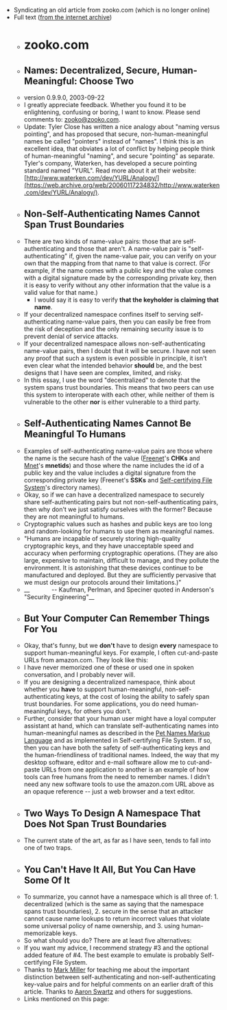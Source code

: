 - Syndicating an old article from zooko.com (which is no longer online)
- Full text ([from the internet archive](https://web.archive.org/web/20060117234832/http://zooko.com/distnames.html))
    - # zooko.com
    - ## Names: Decentralized, Secure, Human-Meaningful: Choose Two
    - version 0.9.9.0, 2003-09-22
    - I greatly appreciate feedback. Whether you found it to be enlightening,
confusing or boring, I want to know. Please send comments to: [<zooko@zooko.com>](https://web.archive.org/web/20060117234832/mailto:zooko@zooko.com).
    - Update:
Tyler Close has written a nice analogy about "naming versus pointing",
and has proposed that secure, non-human-meaningful names be called
"pointers" instead of "names". I think this is an excellent idea, that
obviates a lot of conflict by helping people think of human-meaningful
"naming", and secure "pointing" as separate. Tyler's company, Waterken,
has developed a secure pointing standard named "YURL". Read more about
it at their website: [http://www.waterken.com/dev/YURL/Analogy/](https://web.archive.org/web/20060117234832/http://www.waterken.com/dev/YURL/Analogy/).
    - ## Non-Self-Authenticating Names Cannot Span Trust Boundaries
    - There
are two kinds of name-value pairs: those that are self-authenticating
and those that aren't. A name-value pair is "self-authenticating" if,
given the name-value pair, you can verify on your own that the mapping
from that name to that value is correct. (For example, if the name
comes with a public key and the value comes with a digital signature
made by the corresponding private key, then it is easy to verify
without any other information that the value is a valid value for that
name.)
        - I would say it is easy to verify __that the keyholder is claiming that name__.
    - If your decentralized namespace confines itself to
serving self-authenticating name-value pairs, then you can easily be
free from the risk of deception and the only remaining security issue
is to prevent denial of service attacks.
    - If your decentralized namespace allows non-self-authenticating name-value
pairs, then I doubt that it will be secure. I have not seen any proof
that such a system is even possible in principle, it isn't even clear
what the intended behavior __should__ be, and the best designs that I have seen are complex, limited, and risky.
    - In this essay, I use the word "decentralized" to denote that the system
spans trust boundaries. This means that two peers can use this system
to interoperate with each other, while neither of them is vulnerable to
the other __nor__ is either vulnerable to a third party.
    - ## Self-Authenticating Names Cannot Be Meaningful To Humans
    - Examples of self-authenticating name-value pairs are those where the name is the secure hash of the value ([Freenet](https://web.archive.org/web/20060117234832/http://freenet.sourceforge.net/)'s __CHKs__ and [Mnet](https://web.archive.org/web/20060117234832/http://mnet.sourceforge.net/)'s __mnetids__)
and those where the name includes the id of a public key and the value
includes a digital signature from the corresponding private key
(Freenet's __SSKs__ and [Self-certifying File System](https://web.archive.org/web/20060117234832/http://www.fs.net/sfs/new-york.lcs.mit.edu:85xq6pznt4mgfvj4mb23x6b8adak55ue/pub/sfswww/index.html)'s directory names).
    - Okay, so if we can have a decentralized namespace to securely share
self-authenticating pairs but not non-self-authenticating pairs, then
why don't we just satisfy ourselves with the former? Because they are
not meaningful to humans.
    - Cryptographic values such as hashes and public keys are too long and random-looking for humans to use them as meaningful names.
    -  "Humans are incapable of securely storing high-quality cryptographic keys, and they have unacceptable speed and accuracy when performing cryptographic operations. (They are also large, expensive to maintain, difficult to manage, and they pollute the environment. It is astonishing that these devices continue to be manufactured and deployed. But they are sufficiently pervasive that we must design our protocols around their limitations.)"
    - __             --
Kaufman, Perlman, and Speciner quoted in Anderson's "Security
Engineering"__
    - ## But Your Computer Can Remember Things For You
    - Okay, that's funny, but we __don't__ have to design __every__ namespace to support human-meaningful keys.  For example, I often cut-and-paste URLs from amazon.com.  They look like this:
    - I have never memorized one of these or used one in spoken conversation, and I probably never will.
    - If you are designing a decentralized namespace, think about whether you __have__ to support human-meaningful, non-self-authenticating keys, at the cost of losing the ability to safely span trust boundaries. For some
applications, you do need human-meaningful keys, for others you don't.
    - Further, consider that your human user might have a loyal computer assistant at hand, which can translate self-authenticating names into
human-meaningful names as described in the [Pet Names Markup Language](https://web.archive.org/web/20060117234832/http://www.erights.org/elib/capability/pnml.html)
and as implemented in Self-certifying File System. If so, then you can
have both the safety of self-authenticating keys and the
human-friendliness of traditional names. Indeed, the way that my
desktop software, editor and e-mail software allow me to cut-and-paste
URLs from one application to another is an example of how tools can
free humans from the need to remember names. I didn't need any new
software tools to use the amazon.com URL above as an opaque reference
-- just a web browser and a text editor.
    - ## Two Ways To Design A Namespace That Does Not Span Trust Boundaries
    - The current state of the art, as far as I have seen, tends to fall into one of two traps.
    - ## You Can't Have It All, But You Can Have Some Of It
    - To
summarize, you cannot have a namespace which is all three of: 1.
decentralized (which is the same as saying that the namespace spans
trust boundaries), 2. secure in the sense that an attacker cannot cause
name lookups to return incorrect values that violate some universal
policy of name ownership, and 3. using human-memorizable keys.
    - So what should you do?  There are at least five alternatives:
    - If you
want my advice, I recommend strategy #3 and the optional added feature
of #4. The best example to emulate is probably Self-certifying File
System.
    - Thanks to [Mark Miller](https://web.archive.org/web/20060117234832/http://www.caplet.com/)
for teaching me about the important distinction between
self-authenticating and non-self-authenticating key-value pairs and for
helpful comments on an earlier draft of this article. Thanks to [Aaron Swartz](https://web.archive.org/web/20060117234832/http://www.aaronsw.com/) and others for suggestions.
    - Links mentioned on this page:
